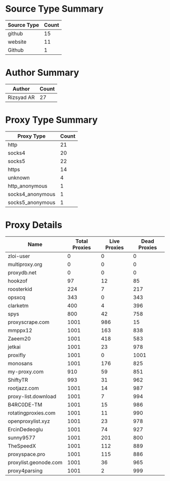 # Source Type Summary

| Source Type | Count |
|-------------|-------|
| github | 15 |
| website | 11 |
| Github | 1 |


# Author Summary

| Author | Count |
|--------|-------|
| Rizsyad AR | 27 |


# Proxy Type Summary

| Proxy Type | Count |
|------------|-------|
| http | 21 |
| socks4 | 20 |
| socks5 | 22 |
| https | 14 |
| unknown | 4 |
| http_anonymous | 1 |
| socks4_anonymous | 1 |
| socks5_anonymous | 1 |


# Proxy Details

| Name | Total Proxies | Live Proxies | Dead Proxies |
|------|---------------|--------------|---------------|
| zloi-user | 0 | 0 | 0 |
| multiproxy.org | 0 | 0 | 0 |
| proxydb.net | 0 | 0 | 0 |
| hookzof | 97 | 12 | 85 |
| roosterkid | 224 | 7 | 217 |
| opsxcq | 343 | 0 | 343 |
| clarketm | 400 | 4 | 396 |
| spys | 800 | 42 | 758 |
| proxyscrape.com | 1001 | 986 | 15 |
| mmppx12 | 1001 | 163 | 838 |
| Zaeem20 | 1001 | 418 | 583 |
| jetkai | 1001 | 23 | 978 |
| proxifly | 1001 | 0 | 1001 |
| monosans | 1001 | 176 | 825 |
| my-proxy.com | 910 | 59 | 851 |
| ShiftyTR | 993 | 31 | 962 |
| rootjazz.com | 1001 | 14 | 987 |
| proxy-list.download | 1001 | 7 | 994 |
| B4RC0DE-TM | 1001 | 15 | 986 |
| rotatingproxies.com | 1001 | 11 | 990 |
| openproxylist.xyz | 1001 | 23 | 978 |
| ErcinDedeoglu | 1001 | 74 | 927 |
| sunny9577 | 1001 | 201 | 800 |
| TheSpeedX | 1001 | 112 | 889 |
| proxyspace.pro | 1001 | 115 | 886 |
| proxylist.geonode.com | 1001 | 36 | 965 |
| proxy4parsing | 1001 | 2 | 999 |
